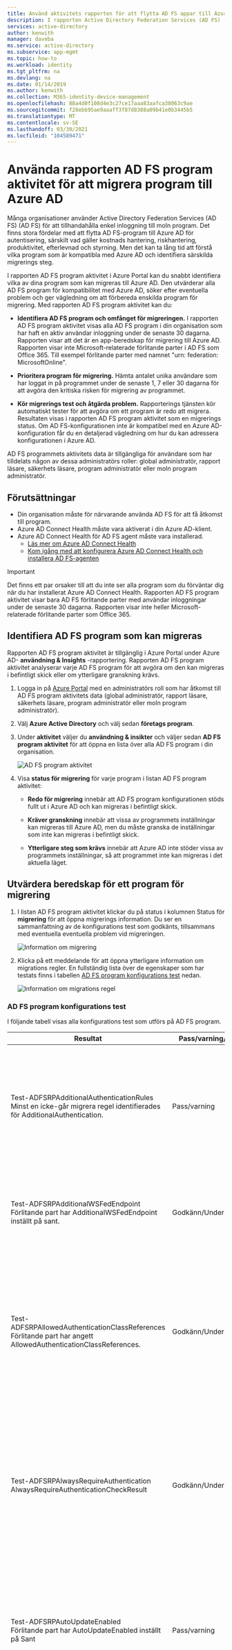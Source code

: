 ```yaml
---
title: Använd aktivitets rapporten för att flytta AD FS appar till Azure Active Directory | Microsoft Docs
description: I rapporten Active Directory Federation Services (AD FS) (AD FS) program aktivitet kan du snabbt migrera program från AD FS till Azure Active Directory (Azure AD). Det här migrations verktyget för AD FS identifierar kompatibilitet med Azure AD och ger vägledning om migrering.
services: active-directory
author: kenwith
manager: daveba
ms.service: active-directory
ms.subservice: app-mgmt
ms.topic: how-to
ms.workload: identity
ms.tgt_pltfrm: na
ms.devlang: na
ms.date: 01/14/2019
ms.author: kenwith
ms.collection: M365-identity-device-management
ms.openlocfilehash: 88a4d0f108d4e3c27ce17aaa83aafca38063c9ae
ms.sourcegitcommit: f28ebb95ae9aaaff3f87d8388a09b41e0b3445b5
ms.translationtype: MT
ms.contentlocale: sv-SE
ms.lasthandoff: 03/30/2021
ms.locfileid: "104589471"
---
```

# <a name="use-the-ad-fs-application-activity-report-to-migrate-applications-to-azure-ad"></a>Använda rapporten AD FS program aktivitet för att migrera program till Azure AD

Många organisationer använder Active Directory Federation Services (AD FS) (AD FS) för att tillhandahålla enkel inloggning till moln program. Det finns stora fördelar med att flytta AD FS-program till Azure AD för autentisering, särskilt vad gäller kostnads hantering, riskhantering, produktivitet, efterlevnad och styrning. Men det kan ta lång tid att förstå vilka program som är kompatibla med Azure AD och identifiera särskilda migrerings steg.

I rapporten AD FS program aktivitet i Azure Portal kan du snabbt identifiera vilka av dina program som kan migreras till Azure AD. Den utvärderar alla AD FS program för kompatibilitet med Azure AD, söker efter eventuella problem och ger vägledning om att förbereda enskilda program för migrering. Med rapporten AD FS program aktivitet kan du:

* **Identifiera AD FS program och omfånget för migreringen.** I rapporten AD FS program aktivitet visas alla AD FS program i din organisation som har haft en aktiv användar inloggning under de senaste 30 dagarna. Rapporten visar att det är en app-beredskap för migrering till Azure AD. Rapporten visar inte Microsoft-relaterade förlitande parter i AD FS som Office 365. Till exempel förlitande parter med namnet "urn: federation: MicrosoftOnline".

* **Prioritera program för migrering.** Hämta antalet unika användare som har loggat in på programmet under de senaste 1, 7 eller 30 dagarna för att avgöra den kritiska risken för migrering av programmet.
* **Kör migrerings test och åtgärda problem.** Rapporterings tjänsten kör automatiskt tester för att avgöra om ett program är redo att migrera. Resultaten visas i rapporten AD FS program aktivitet som en migrerings status. Om AD FS-konfigurationen inte är kompatibel med en Azure AD-konfiguration får du en detaljerad vägledning om hur du kan adressera konfigurationen i Azure AD.

AD FS programmets aktivitets data är tillgängliga för användare som har tilldelats någon av dessa administratörs roller: global administratör, rapport läsare, säkerhets läsare, program administratör eller moln program administratör.

## <a name="prerequisites"></a>Förutsättningar

* Din organisation måste för närvarande använda AD FS för att få åtkomst till program.
* Azure AD Connect Health måste vara aktiverat i din Azure AD-klient.
* Azure AD Connect Health för AD FS agent måste vara installerad.
   * [Läs mer om Azure AD Connect Health](../hybrid/how-to-connect-health-adfs.md)
   * [Kom igång med att konfigurera Azure AD Connect Health och installera AD FS-agenten](../hybrid/how-to-connect-health-agent-install.md)

>[!IMPORTANT] 
>Det finns ett par orsaker till att du inte ser alla program som du förväntar dig när du har installerat Azure AD Connect Health. Rapporten AD FS program aktivitet visar bara AD FS förlitande parter med användar inloggningar under de senaste 30 dagarna. Rapporten visar inte heller Microsoft-relaterade förlitande parter som Office 365.

## <a name="discover-ad-fs-applications-that-can-be-migrated"></a>Identifiera AD FS program som kan migreras 

Rapporten AD FS program aktivitet är tillgänglig i Azure Portal under Azure AD- **användning & Insights** -rapportering. Rapporten AD FS program aktivitet analyserar varje AD FS program för att avgöra om den kan migreras i befintligt skick eller om ytterligare granskning krävs. 

1. Logga in på [Azure Portal](https://portal.azure.com) med en administratörs roll som har åtkomst till AD FS program aktivitets data (global administratör, rapport läsare, säkerhets läsare, program administratör eller moln program administratör).

2. Välj **Azure Active Directory** och välj sedan **företags program**.

3. Under **aktivitet** väljer du **användning & insikter** och väljer sedan **AD FS program aktivitet** för att öppna en lista över alla AD FS program i din organisation.

   ![AD FS program aktivitet](media/migrate-adfs-application-activity/adfs-application-activity.png)

4. Visa **status för migrering** för varje program i listan AD FS program aktivitet:

   * **Redo för migrering** innebär att AD FS program konfigurationen stöds fullt ut i Azure AD och kan migreras i befintligt skick.

   * **Kräver granskning** innebär att vissa av programmets inställningar kan migreras till Azure AD, men du måste granska de inställningar som inte kan migreras i befintligt skick.

   * **Ytterligare steg som krävs** innebär att Azure AD inte stöder vissa av programmets inställningar, så att programmet inte kan migreras i det aktuella läget.

## <a name="evaluate-the-readiness-of-an-application-for-migration"></a>Utvärdera beredskap för ett program för migrering 

1. I listan AD FS program aktivitet klickar du på status i kolumnen Status för **migrering** för att öppna migrerings information. Du ser en sammanfattning av de konfigurations test som godkänts, tillsammans med eventuella eventuella problem vid migreringen.

   ![Information om migrering](media/migrate-adfs-application-activity/migration-details.png)

2. Klicka på ett meddelande för att öppna ytterligare information om migrations regler. En fullständig lista över de egenskaper som har testats finns i tabellen [AD FS program konfigurations test](#ad-fs-application-configuration-tests) nedan.

   ![Information om migrations regel](media/migrate-adfs-application-activity/migration-rule-details.png)

### <a name="ad-fs-application-configuration-tests"></a>AD FS program konfigurations test

I följande tabell visas alla konfigurations test som utförs på AD FS program.

|Resultat  |Pass/varning/fel  |Beskrivning  |
|---------|---------|---------|
|Test-ADFSRPAdditionalAuthenticationRules <br> Minst en icke-går migrera regel identifierades för AdditionalAuthentication.       | Pass/varning          | Den förlitande parten har regler för att begära Multi-Factor Authentication (MFA). Om du vill flytta till Azure AD översätter du reglerna till principer för villkorlig åtkomst. Om du använder en lokal MFA-MFA rekommenderar vi att du flyttar till Azure AD MFA. [Läs mer om villkorlig åtkomst](../authentication/concept-mfa-howitworks.md).        |
|Test-ADFSRPAdditionalWSFedEndpoint <br> Förlitande part har AdditionalWSFedEndpoint inställt på sant.       | Godkänn/Underkänn          | Den förlitande parten i AD FS tillåter flera WS-Fed försäkrade slut punkter.Azure AD har för närvarande endast stöd för en.Om du har ett scenario där det här resultatet blockerar migreringen kan du berätta för [oss](https://feedback.azure.com/forums/169401-azure-active-directory/suggestions/38695621-allow-multiple-ws-fed-assertion-endpoints).     |
|Test-ADFSRPAllowedAuthenticationClassReferences <br> Förlitande part har angett AllowedAuthenticationClassReferences.       | Godkänn/Underkänn          | Med den här inställningen i AD FS kan du ange om programmet har kon figurer ATS för att endast tillåta vissa typer av autentisering. Vi rekommenderar att du använder villkorlig åtkomst för att uppnå den här funktionen. Om du har ett scenario där det här resultatet blockerar migreringen kan du berätta för [oss](https://feedback.azure.com/forums/169401-azure-active-directory/suggestions/38695672-allow-in-azure-ad-to-specify-certain-authentication).  [Läs mer om villkorlig åtkomst](../authentication/concept-mfa-howitworks.md).          |
|Test-ADFSRPAlwaysRequireAuthentication <br> AlwaysRequireAuthenticationCheckResult      | Godkänn/Underkänn          | Med den här inställningen i AD FS kan du ange om programmet är konfigurerat att ignorera SSO-cookies och **alltid fråga efter autentisering**. I Azure AD kan du hantera Autentiseringstjänsten med hjälp av principer för villkorlig åtkomst för att uppnå liknande beteende. [Läs mer om hur du konfigurerar hantering av autentisering med villkorlig åtkomst](../conditional-access/howto-conditional-access-session-lifetime.md).          |
|Test-ADFSRPAutoUpdateEnabled <br> Förlitande part har AutoUpdateEnabled inställt på Sant       | Pass/varning          | Med den här inställningen i AD FS kan du ange om AD FS har kon figurer ATS för automatisk uppdatering av programmet baserat på ändringar inom federationens metadata. Azure AD stöder inte detta idag men ska inte blockera migreringen av programmet till Azure AD.           |
|Test-ADFSRPClaimsProviderName <br> Flera ClaimsProviders har Aktiver ATS för förlitande part       | Godkänn/Underkänn          | Den här inställningen i AD FS anropar de identitets leverantörer från vilka den förlitande parten accepterar anspråk. I Azure AD kan du aktivera externt samarbete med Azure AD B2B. [Läs mer om Azure AD B2B](../external-identities/what-is-b2b.md).          |
|Test-ADFSRPDelegationAuthorizationRules      | Godkänn/Underkänn          | Det finns definierade egna regler för delegering för programmet. Detta är ett WS-Trust koncept som Azure AD stöder med moderna autentiseringsprotokoll, till exempel OpenID Connect och OAuth 2,0. [Läs mer om Microsoft Identity Platform](../develop/v2-protocols-oidc.md).          |
|Test-ADFSRPImpersonationAuthorizationRules       | Pass/varning          | Programmet har anpassade auktoriseringsregler definierade.Detta är ett WS-Trust koncept som Azure AD stöder med moderna autentiseringsprotokoll, till exempel OpenID Connect och OAuth 2,0. [Läs mer om Microsoft Identity Platform](../develop/v2-protocols-oidc.md).          |
|Test-ADFSRPIssuanceAuthorizationRules <br> Minst en icke-går migrera regel identifierades för IssuanceAuthorization.       | Pass/varning          | Programmet har anpassade regler för utfärdande auktoriseringsregler definierade i AD FS.Azure AD har stöd för den här funktionen med villkorlig åtkomst för Azure AD. [Läs mer om villkorlig åtkomst](../conditional-access/overview.md). <br> Du kan också begränsa åtkomsten till ett program efter användare eller grupper som tilldelats programmet. [Lär dig mer om att tilldela användare och grupper åtkomst till program](./assign-user-or-group-access-portal.md).            |
|Test-ADFSRPIssuanceTransformRules <br> Minst en icke-går migrera regel identifierades för IssuanceTransform.       | Pass/varning          | Programmet har anpassade omvandlings regler för utfärdande som definierats i AD FS. Azure AD stöder anpassning av anspråk som utfärdats i token. Mer information finns i [Anpassa anspråk som utfärdats i SAML-token för företags program](../develop/active-directory-saml-claims-customization.md).           |
|Test-ADFSRPMonitoringEnabled <br> Förlitande part har MonitoringEnabled inställt på sant.       | Pass/varning          | Med den här inställningen i AD FS kan du ange om AD FS har kon figurer ATS för automatisk uppdatering av programmet baserat på ändringar inom federationens metadata. Azure AD stöder inte detta idag men ska inte blockera migreringen av programmet till Azure AD.           |
|Test-ADFSRPNotBeforeSkew <br> NotBeforeSkewCheckResult      | Pass/varning          | AD FS tillåter en tids skevning baserat på NotBefore och NotOnOrAfter gånger i SAML-token. Azure AD hanterar detta automatiskt som standard.          |
|Test-ADFSRPRequestMFAFromClaimsProviders <br> Förlitande part har RequestMFAFromClaimsProviders inställt på sant.       | Pass/varning          | Den här inställningen i AD FS bestämmer beteendet för MFA när användaren kommer från en annan anspråks leverantör. I Azure AD kan du aktivera externt samarbete med Azure AD B2B. Sedan kan du tillämpa principer för villkorlig åtkomst för att skydda gäst åtkomst. Läs mer om [Azure AD B2B](../external-identities/what-is-b2b.md) och [villkorlig åtkomst](../conditional-access/overview.md).          |
|Test-ADFSRPSignedSamlRequestsRequired <br> Förlitande part har SignedSamlRequestsRequired inställt på Sant       | Godkänn/Underkänn          | Programmet konfigureras i AD FS för att verifiera signaturen i SAML-begäran. Azure AD accepterar en signerad SAML-begäran; signaturen kommer dock inte att verifieras. Azure AD har olika metoder för att skydda mot skadliga samtal. Till exempel använder Azure AD svars-URL: er som kon figurer ATS i programmet för att validera SAML-begäran. Azure AD skickar bara en token till svars-URL: er som har kon figurer ATS för programmet. Om du har ett scenario där det här resultatet blockerar migreringen kan du berätta för [oss](https://feedback.azure.com/forums/169401-azure-active-directory/suggestions/13394589-saml-signature).          |
|Test-ADFSRPTokenLifetime <br> TokenLifetimeCheckResult        | Pass/varning         | Programmet har kon figurer ATS för en anpassad token för token. Standardvärdet för AD FS är en timme.Azure AD stöder den här funktionen med villkorlig åtkomst. Mer information finns i [Konfigurera hantering av autentisering med villkorlig åtkomst](../conditional-access/howto-conditional-access-session-lifetime.md).          |
|Förlitande part är inställd på att kryptera anspråk. Detta stöds av Azure AD       | Godkänd          | Med Azure AD kan du kryptera den token som skickas till programmet. Mer information finns i [Konfigurera Azure AD SAML token Encryption](./howto-saml-token-encryption.md).          |
|EncryptedNameIdRequiredCheckResult      | Godkänn/Underkänn          | Programmet är konfigurerat för att kryptera nameID-anspråket i SAML-token.Med Azure AD kan du kryptera hela token som skickas till programmet.Kryptering av vissa anspråk stöds inte ännu. Mer information finns i [Konfigurera Azure AD SAML token Encryption](./howto-saml-token-encryption.md).         |

## <a name="check-the-results-of-claim-rule-tests"></a>Kontrol lera resultaten av anspråks regel test

Om du har konfigurerat en anspråks regel för programmet i AD FS får du en detaljerad analys av alla anspråks regler. Du kommer att se vilka anspråks regler som kan flyttas till Azure AD och vilka som behövs för att granska dem ytterligare.

1. I listan AD FS program aktivitet klickar du på status i kolumnen Status för **migrering** för att öppna migrerings information. Du ser en sammanfattning av de konfigurations test som godkänts, tillsammans med eventuella eventuella problem vid migreringen.

2. På sidan **information om migrations regel** expanderar du resultaten för att visa information om potentiella problem med migreringen och få ytterligare vägledning. En detaljerad lista över alla anspråks regler som har testats finns i tabellen [kontrol lera resultaten av anspråks regel test](#check-the-results-of-claim-rule-tests) nedan.

   Exemplet nedan visar information om migrations regler för IssuanceTransform-regeln. Den listar de specifika delarna av anspråket som måste granskas och åtgärdas innan du kan migrera programmet till Azure AD.

   ![Migrations regel information ytterligare vägledning](media/migrate-adfs-application-activity/migration-rule-details-guidance.png)

### <a name="claim-rule-tests"></a>Test av anspråks regler

I följande tabell visas alla test av anspråks regler som utförs på AD FS program.

|Egenskap  |Beskrivning  |
|---------|---------|
|UNSUPPORTED_CONDITION_PARAMETER      | Villkors satsen använder reguljära uttryck för att utvärdera om anspråket matchar ett visst mönster.För att uppnå en liknande funktion i Azure AD kan du använda fördefinierade omvandlingar som IfEmpty (), StartWith (), innehåller (), bland annat. Mer information finns i [Anpassa anspråk som utfärdats i SAML-token för företags program](../develop/active-directory-saml-claims-customization.md).          |
|UNSUPPORTED_CONDITION_CLASS      | Villkors satsen har flera villkor som måste utvärderas innan utfärdande-instruktionen körs.Azure AD kan använda den här funktionen med anspråkets omvandlings funktioner där du kan utvärdera flera anspråks värden.Mer information finns i [Anpassa anspråk som utfärdats i SAML-token för företags program](../develop/active-directory-saml-claims-customization.md).          |
|UNSUPPORTED_RULE_TYPE      | Det gick inte att identifiera anspråks regeln. Mer information om hur du konfigurerar anspråk i Azure AD finns i [Anpassa anspråk som utfärdats i SAML-token för företags program](../develop/active-directory-saml-claims-customization.md).          |
|CONDITION_MATCHES_UNSUPPORTED_ISSUER      | Villkors satsen använder en utfärdare som inte stöds i Azure AD.För närvarande är Azure AD inte käll anspråk från butiker som Active Directory eller Azure AD. Om det här hindrar dig från att migrera program till Azure AD kan du berätta för [oss](https://feedback.azure.com/forums/169401-azure-active-directory/suggestions/38695717-allow-to-source-user-attributes-from-external-dire).         |
|UNSUPPORTED_CONDITION_FUNCTION      | Villkors satsen använder en mängd funktion för att utfärda eller lägga till ett enda anspråk oavsett antalet matchningar.I Azure AD kan du utvärdera attributet för en användare för att avgöra vilket värde som ska användas för anspråket med funktioner som IfEmpty (), StartWith (), innehåller (), bland annat.Mer information finns i [Anpassa anspråk som utfärdats i SAML-token för företags program](../develop/active-directory-saml-claims-customization.md).          |
|RESTRICTED_CLAIM_ISSUED      | Villkors satsen använder ett anspråk som är begränsat i Azure AD. Du kanske kan utfärda ett begränsat anspråk, men du kan inte ändra källan eller använda någon omvandling. Mer information finns i [Anpassa anspråk som släpps i token för en särskild app i Azure AD](../develop/active-directory-claims-mapping.md).          |
|EXTERNAL_ATTRIBUTE_STORE      | Utfärdande-instruktionen använder ett attributarkiv som är ett annat Active Directory. För närvarande är Azure AD inte käll anspråk från butiker som Active Directory eller Azure AD. Om det här resultatet hindrar dig från att migrera program till Azure AD kan du berätta för [oss](https://feedback.azure.com/forums/169401-azure-active-directory/suggestions/38695717-allow-to-source-user-attributes-from-external-dire).          |
|UNSUPPORTED_ISSUANCE_CLASS      | Utfärdande-instruktionen använder Lägg till för att lägga till anspråk i den inkommande anspråks uppsättningen. I Azure AD kan detta konfigureras som flera anspråks omvandlingar.Mer information finns i [Anpassa anspråk som utfärdats i SAML-token för företags program](../develop/active-directory-claims-mapping.md).         |
|UNSUPPORTED_ISSUANCE_TRANSFORMATION      | Utfärdande-instruktionen använder reguljära uttryck för att transformera värdet för det anspråk som ska genereras.För att uppnå liknande funktioner i Azure AD kan du använda fördefinierade omvandlingar som Extract (), trim (), ToLower, bland annat. Mer information finns i [Anpassa anspråk som utfärdats i SAML-token för företags program](../develop/active-directory-saml-claims-customization.md).          |

## <a name="troubleshooting"></a>Felsökning

### <a name="cant-see-all-my-ad-fs-applications-in-the-report"></a>Det går inte att se alla mina AD FS-program i rapporten

 Om du har installerat Azure AD Connect hälsa men ändå ser meddelandet för att installera det, eller om du inte ser alla dina AD FS-program i rapporten, kan det bero på att du inte har aktiva AD FS program eller att AD FS programmen är Microsoft-program.
 
 I rapporten AD FS program aktivitet visas alla AD FS program i din organisation med aktiva inloggnings användare under de senaste 30 dagarna. Rapporten visar inte heller Microsoft-relaterade förlitande parter i AD FS som Office 365. Till exempel förlitande parter med namnet "urn: federation: MicrosoftOnline", "microsoftonline", "Microsoft: winhello: cert: bevisa: servern visas inte i listan.





## <a name="next-steps"></a>Nästa steg

- [Video: så här använder du rapporten AD FS aktivitet för att migrera ett program](https://www.youtube.com/watch?v=OThlTA239lU)
- [Hantera program med Azure Active Directory](what-is-application-management.md)
- [Hantera åtkomst till appar](what-is-access-management.md)
- [Azure AD Connect Federation](../hybrid/how-to-connect-fed-whatis.md)
